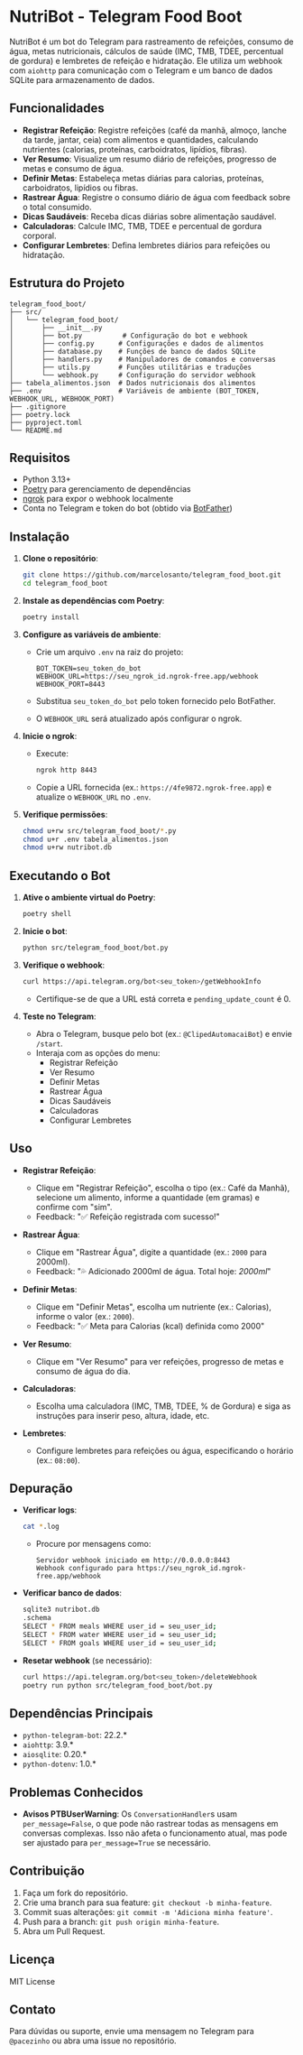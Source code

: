 
# NutriBot - Telegram Food Boot

NutriBot é um bot do Telegram para rastreamento de refeições, consumo de água, metas nutricionais, cálculos de saúde (IMC, TMB, TDEE, percentual de gordura) e lembretes de refeição e hidratação. Ele utiliza um webhook com `aiohttp` para comunicação com o Telegram e um banco de dados SQLite para armazenamento de dados.

## Funcionalidades

-   **Registrar Refeição**: Registre refeições (café da manhã, almoço, lanche da tarde, jantar, ceia) com alimentos e quantidades, calculando nutrientes (calorias, proteínas, carboidratos, lipídios, fibras).
-   **Ver Resumo**: Visualize um resumo diário de refeições, progresso de metas e consumo de água.
-   **Definir Metas**: Estabeleça metas diárias para calorias, proteínas, carboidratos, lipídios ou fibras.
-   **Rastrear Água**: Registre o consumo diário de água com feedback sobre o total consumido.
-   **Dicas Saudáveis**: Receba dicas diárias sobre alimentação saudável.
-   **Calculadoras**: Calcule IMC, TMB, TDEE e percentual de gordura corporal.
-   **Configurar Lembretes**: Defina lembretes diários para refeições ou hidratação.

## Estrutura do Projeto

```
telegram_food_boot/
├── src/
│   └── telegram_food_boot/
│       ├── __init__.py
│       ├── bot.py          # Configuração do bot e webhook
│       ├── config.py      # Configurações e dados de alimentos
│       ├── database.py    # Funções de banco de dados SQLite
│       ├── handlers.py    # Manipuladores de comandos e conversas
│       ├── utils.py       # Funções utilitárias e traduções
│       └── webhook.py     # Configuração do servidor webhook
├── tabela_alimentos.json  # Dados nutricionais dos alimentos
├── .env                   # Variáveis de ambiente (BOT_TOKEN, WEBHOOK_URL, WEBHOOK_PORT)
├── .gitignore
├── poetry.lock
├── pyproject.toml
└── README.md

```

## Requisitos

-   Python 3.13+
-   [Poetry](https://python-poetry.org/) para gerenciamento de dependências
-   [ngrok](https://ngrok.com/) para expor o webhook localmente
-   Conta no Telegram e token do bot (obtido via [BotFather](https://t.me/BotFather))

## Instalação

1.  **Clone o repositório**:
    
    ```bash
    git clone https://github.com/marcelosanto/telegram_food_boot.git
    cd telegram_food_boot
    
    ```
    
2.  **Instale as dependências com Poetry**:
    
    ```bash
    poetry install
    
    ```
    
3.  **Configure as variáveis de ambiente**:
    
    -   Crie um arquivo `.env` na raiz do projeto:
        
        ```env
        BOT_TOKEN=seu_token_do_bot
        WEBHOOK_URL=https://seu_ngrok_id.ngrok-free.app/webhook
        WEBHOOK_PORT=8443
        
        ```
        
    -   Substitua `seu_token_do_bot` pelo token fornecido pelo BotFather.
    -   O `WEBHOOK_URL` será atualizado após configurar o ngrok.
4.  **Inicie o ngrok**:
    
    -   Execute:
        
        ```bash
        ngrok http 8443
        
        ```
        
    -   Copie a URL fornecida (ex.: `https://4fe9872.ngrok-free.app`) e atualize o `WEBHOOK_URL` no `.env`.
5.  **Verifique permissões**:
    
    ```bash
    chmod u+rw src/telegram_food_boot/*.py
    chmod u+r .env tabela_alimentos.json
    chmod u+rw nutribot.db
    
    ```
    

## Executando o Bot

1.  **Ative o ambiente virtual do Poetry**:
    
    ```bash
    poetry shell
    
    ```
    
2.  **Inicie o bot**:
    
    ```bash
    python src/telegram_food_boot/bot.py
    
    ```
    
3.  **Verifique o webhook**:
    
    ```bash
    curl https://api.telegram.org/bot<seu_token>/getWebhookInfo
    
    ```
    
    -   Certifique-se de que a URL está correta e `pending_update_count` é 0.
4.  **Teste no Telegram**:
    
    -   Abra o Telegram, busque pelo bot (ex.: `@ClipedAutomacaiBot`) e envie `/start`.
    -   Interaja com as opções do menu:
        -   Registrar Refeição
        -   Ver Resumo
        -   Definir Metas
        -   Rastrear Água
        -   Dicas Saudáveis
        -   Calculadoras
        -   Configurar Lembretes

## Uso

-   **Registrar Refeição**:
    
    -   Clique em "Registrar Refeição", escolha o tipo (ex.: Café da Manhã), selecione um alimento, informe a quantidade (em gramas) e confirme com "sim".
    -   Feedback: "✅ Refeição registrada com sucesso!"
-   **Rastrear Água**:
    
    -   Clique em "Rastrear Água", digite a quantidade (ex.: `2000` para 2000ml).
    -   Feedback: "💦 Adicionado 2000ml de água. Total hoje: _2000ml_"
-   **Definir Metas**:
    
    -   Clique em "Definir Metas", escolha um nutriente (ex.: Calorias), informe o valor (ex.: `2000`).
    -   Feedback: "✅ Meta para Calorias (kcal) definida como 2000"
-   **Ver Resumo**:
    
    -   Clique em "Ver Resumo" para ver refeições, progresso de metas e consumo de água do dia.
-   **Calculadoras**:
    
    -   Escolha uma calculadora (IMC, TMB, TDEE, % de Gordura) e siga as instruções para inserir peso, altura, idade, etc.
-   **Lembretes**:
    
    -   Configure lembretes para refeições ou água, especificando o horário (ex.: `08:00`).

## Depuração

-   **Verificar logs**:
    
    ```bash
    cat *.log
    
    ```
    
    -   Procure por mensagens como:
        
        ```
        Servidor webhook iniciado em http://0.0.0.0:8443
        Webhook configurado para https://seu_ngrok_id.ngrok-free.app/webhook
        
        ```
        
-   **Verificar banco de dados**:
    
    ```bash
    sqlite3 nutribot.db
    .schema
    SELECT * FROM meals WHERE user_id = seu_user_id;
    SELECT * FROM water WHERE user_id = seu_user_id;
    SELECT * FROM goals WHERE user_id = seu_user_id;
    
    ```
    
-   **Resetar webhook** (se necessário):
    
    ```bash
    curl https://api.telegram.org/bot<seu_token>/deleteWebhook
    poetry run python src/telegram_food_boot/bot.py
    
    ```
    

## Dependências Principais

-   `python-telegram-bot`: 22.2.*
-   `aiohttp`: 3.9.*
-   `aiosqlite`: 0.20.*
-   `python-dotenv`: 1.0.*

## Problemas Conhecidos

-   **Avisos PTBUserWarning**: Os `ConversationHandler`s usam `per_message=False`, o que pode não rastrear todas as mensagens em conversas complexas. Isso não afeta o funcionamento atual, mas pode ser ajustado para `per_message=True` se necessário.

## Contribuição

1.  Faça um fork do repositório.
2.  Crie uma branch para sua feature: `git checkout -b minha-feature`.
3.  Commit suas alterações: `git commit -m 'Adiciona minha feature'`.
4.  Push para a branch: `git push origin minha-feature`.
5.  Abra um Pull Request.

## Licença

MIT License

## Contato

Para dúvidas ou suporte, envie uma mensagem no Telegram para `@pacezinho` ou abra uma issue no repositório.
